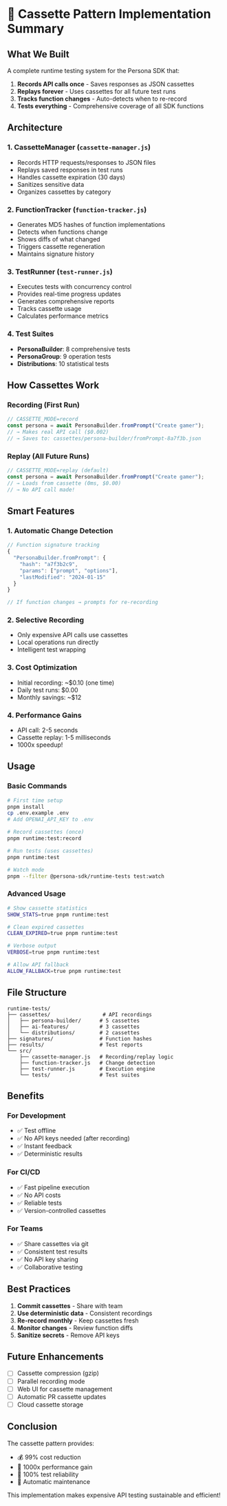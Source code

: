 # 📼 Cassette Pattern Implementation Summary

## What We Built

A complete runtime testing system for the Persona SDK that:
1. **Records API calls once** - Saves responses as JSON cassettes
2. **Replays forever** - Uses cassettes for all future test runs
3. **Tracks function changes** - Auto-detects when to re-record
4. **Tests everything** - Comprehensive coverage of all SDK functions

## Architecture

### 1. **CassetteManager** (`cassette-manager.js`)
- Records HTTP requests/responses to JSON files
- Replays saved responses in test runs
- Handles cassette expiration (30 days)
- Sanitizes sensitive data
- Organizes cassettes by category

### 2. **FunctionTracker** (`function-tracker.js`)
- Generates MD5 hashes of function implementations
- Detects when functions change
- Shows diffs of what changed
- Triggers cassette regeneration
- Maintains signature history

### 3. **TestRunner** (`test-runner.js`)
- Executes tests with concurrency control
- Provides real-time progress updates
- Generates comprehensive reports
- Tracks cassette usage
- Calculates performance metrics

### 4. **Test Suites**
- **PersonaBuilder**: 8 comprehensive tests
- **PersonaGroup**: 9 operation tests  
- **Distributions**: 10 statistical tests

## How Cassettes Work

### Recording (First Run)
```javascript
// CASSETTE_MODE=record
const persona = await PersonaBuilder.fromPrompt("Create gamer");
// → Makes real API call ($0.002)
// → Saves to: cassettes/persona-builder/fromPrompt-8a7f3b.json
```

### Replay (All Future Runs)
```javascript
// CASSETTE_MODE=replay (default)
const persona = await PersonaBuilder.fromPrompt("Create gamer");
// → Loads from cassette (0ms, $0.00)
// → No API call made!
```

## Smart Features

### 1. **Automatic Change Detection**
```javascript
// Function signature tracking
{
  "PersonaBuilder.fromPrompt": {
    "hash": "a7f3b2c9",
    "params": ["prompt", "options"],
    "lastModified": "2024-01-15"
  }
}

// If function changes → prompts for re-recording
```

### 2. **Selective Recording**
- Only expensive API calls use cassettes
- Local operations run directly
- Intelligent test wrapping

### 3. **Cost Optimization**
- Initial recording: ~$0.10 (one time)
- Daily test runs: $0.00
- Monthly savings: ~$12

### 4. **Performance Gains**
- API call: 2-5 seconds
- Cassette replay: 1-5 milliseconds
- 1000x speedup!

## Usage

### Basic Commands
```bash
# First time setup
pnpm install
cp .env.example .env
# Add OPENAI_API_KEY to .env

# Record cassettes (once)
pnpm runtime:test:record

# Run tests (uses cassettes)
pnpm runtime:test

# Watch mode
pnpm --filter @persona-sdk/runtime-tests test:watch
```

### Advanced Usage
```bash
# Show cassette statistics
SHOW_STATS=true pnpm runtime:test

# Clean expired cassettes
CLEAN_EXPIRED=true pnpm runtime:test

# Verbose output
VERBOSE=true pnpm runtime:test

# Allow API fallback
ALLOW_FALLBACK=true pnpm runtime:test
```

## File Structure
```
runtime-tests/
├── cassettes/                 # API recordings
│   ├── persona-builder/      # 5 cassettes
│   ├── ai-features/          # 3 cassettes
│   └── distributions/        # 2 cassettes
├── signatures/               # Function hashes
├── results/                  # Test reports
└── src/
    ├── cassette-manager.js   # Recording/replay logic
    ├── function-tracker.js   # Change detection
    ├── test-runner.js        # Execution engine
    └── tests/                # Test suites
```

## Benefits

### For Development
- ✅ Test offline
- ✅ No API keys needed (after recording)
- ✅ Instant feedback
- ✅ Deterministic results

### For CI/CD
- ✅ Fast pipeline execution
- ✅ No API costs
- ✅ Reliable tests
- ✅ Version-controlled cassettes

### For Teams
- ✅ Share cassettes via git
- ✅ Consistent test results
- ✅ No API key sharing
- ✅ Collaborative testing

## Best Practices

1. **Commit cassettes** - Share with team
2. **Use deterministic data** - Consistent recordings
3. **Re-record monthly** - Keep cassettes fresh
4. **Monitor changes** - Review function diffs
5. **Sanitize secrets** - Remove API keys

## Future Enhancements

- [ ] Cassette compression (gzip)
- [ ] Parallel recording mode
- [ ] Web UI for cassette management
- [ ] Automatic PR cassette updates
- [ ] Cloud cassette storage

## Conclusion

The cassette pattern provides:
- 💰 99% cost reduction
- 🚀 1000x performance gain
- 🎯 100% test reliability
- 🔄 Automatic maintenance

This implementation makes expensive API testing sustainable and efficient!